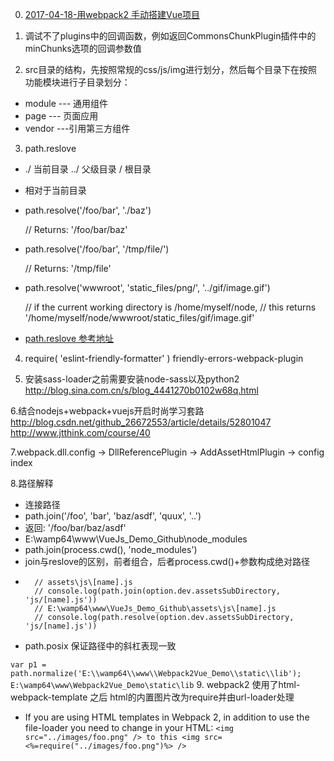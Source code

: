 0. [2017-04-18-用webpack2 手动搭建Vue项目](http://www.jianshu.com/p/a87dee15e6c3)

1. 调试不了plugins中的回调函数，例如返回CommonsChunkPlugin插件中的minChunks选项的回调参数值

2. src目录的结构，先按照常规的css/js/img进行划分，然后每个目录下在按照功能模块进行子目录划分：
- module --- 通用组件
- page   --- 页面应用
- vendor  ---引用第三方组件

3. path.reslove 
- ./ 当前目录 ../ 父级目录 / 根目录
- 相对于当前目录
- path.resolve('/foo/bar', './baz')
  
  // Returns: '/foo/bar/baz'
  
- path.resolve('/foo/bar', '/tmp/file/')
  
  // Returns: '/tmp/file'
  
- path.resolve('wwwroot', 'static_files/png/', '../gif/image.gif')
  
  // if the current working directory is /home/myself/node,
  // this returns '/home/myself/node/wwwroot/static_files/gif/image.gif'
  
- [path.reslove 参考地址](https://nodejs.org/api/path.html#path_path_resolve_paths)

4. require( 'eslint-friendly-formatter' ) friendly-errors-webpack-plugin

5. 安装sass-loader之前需要安装node-sass以及python2
   http://blog.sina.com.cn/s/blog_4441270b0102w68q.html
   
6.结合nodejs+webpack+vuejs开启时尚学习套路
 http://blog.csdn.net/github_26672553/article/details/52801047
 http://www.jtthink.com/course/40
 
7.webpack.dll.config -> DllReferencePlugin -> AddAssetHtmlPlugin -> config index

8.路径解释
- 连接路径
- path.join('/foo', 'bar', 'baz/asdf', 'quux', '..')
- 返回: '/foo/bar/baz/asdf'
- E:\wamp64\www\VueJs_Demo_Github\node_modules
- path.join(process.cwd(), 'node_modules')
- join与reslove的区别，前者组合，后者process.cwd()+参数构成绝对路径
-       // assets\js\[name].js
        // console.log(path.join(option.dev.assetsSubDirectory, 'js/[name].js'))
        // E:\wamp64\www\VueJs_Demo_Github\assets\js\[name].js
        // console.log(path.resolve(option.dev.assetsSubDirectory, 'js/[name].js'))
- path.posix 保证路径中的斜杠表现一致

`
var p1 = path.normalize('E:\\wamp64\\www\\Webpack2Vue_Demo\\static\\lib');
E:\wamp64\www\Webpack2Vue_Demo\static\lib
`
9. webpack2 使用了html-webpack-template 之后 html的内置图片改为require并由url-loader处理
- If you are using HTML templates in Webpack 2, in addition to use the file-loader you need to change in your HTML:
`<img src="../images/foo.png" /> to this <img src=<%=require("../images/foo.png")%> /> `

 



